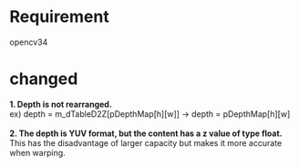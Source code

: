 # Requirement
opencv34

# changed
**1. Depth is not rearranged.** \
ex) depth = m_dTableD2Z[pDepthMap[h][w]]
-> depth = pDepthMap[h][w] \
\
**2. The depth is YUV format, but the content has a z value of type float.**
This has the disadvantage of larger capacity but makes it more accurate when warping.
